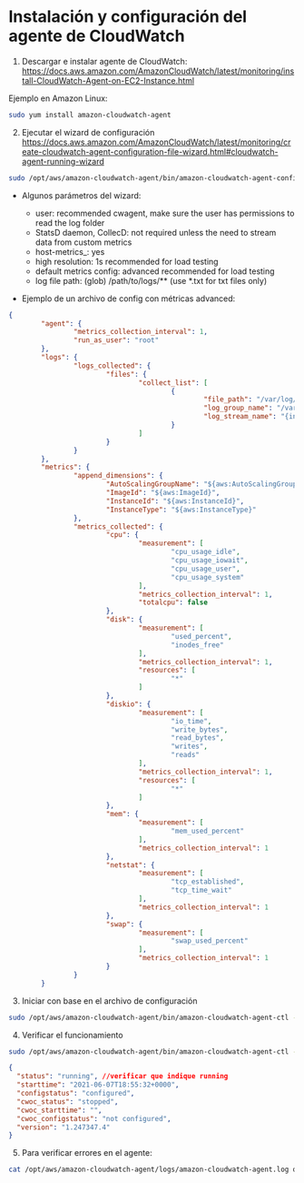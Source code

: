 <h1>Instalación y configuración del agente de CloudWatch</h1>

1. Descargar e instalar agente de CloudWatch: https://docs.aws.amazon.com/AmazonCloudWatch/latest/monitoring/install-CloudWatch-Agent-on-EC2-Instance.html 

Ejemplo en Amazon Linux:
````bash
sudo yum install amazon-cloudwatch-agent
````

2. Ejecutar el wizard de configuración https://docs.aws.amazon.com/AmazonCloudWatch/latest/monitoring/create-cloudwatch-agent-configuration-file-wizard.html#cloudwatch-agent-running-wizard

````bash
sudo /opt/aws/amazon-cloudwatch-agent/bin/amazon-cloudwatch-agent-config-wizard
````

* Algunos parámetros del wizard:
    * user: recommended cwagent, make sure the user has permissions to read the log folder
    * StatsD daemon, CollecD: not required unless the need to stream data from custom metrics
    * host-metrics_: yes
    * high resolution: 1s recommended for load testing
    * default metrics config: advanced recommended for load testing
    * log file path: (glob) /path/to/logs/** (use *.txt for txt files only) 

* Ejemplo de un archivo de config con métricas advanced:
````json
{
        "agent": {
                "metrics_collection_interval": 1,
                "run_as_user": "root"
        },
        "logs": {
                "logs_collected": {
                        "files": {
                                "collect_list": [
                                        {
                                                "file_path": "/var/log/sample/**", //Ruta local de ejemplo
                                                "log_group_name": "/var/log/sample/", //Nombre del log group
                                                "log_stream_name": "{instance_id}"
                                        }
                                ]
                        }
                }
        },
        "metrics": {
                "append_dimensions": {
                        "AutoScalingGroupName": "${aws:AutoScalingGroupName}",
                        "ImageId": "${aws:ImageId}",
                        "InstanceId": "${aws:InstanceId}",
                        "InstanceType": "${aws:InstanceType}"
                },
                "metrics_collected": {
                        "cpu": {
                                "measurement": [
                                        "cpu_usage_idle",
                                        "cpu_usage_iowait",
                                        "cpu_usage_user",
                                        "cpu_usage_system"
                                ],
                                "metrics_collection_interval": 1,
                                "totalcpu": false
                        },
                        "disk": {
                                "measurement": [
                                        "used_percent",
                                        "inodes_free"
                                ],
                                "metrics_collection_interval": 1,
                                "resources": [
                                        "*"
                                ]
                        },
                        "diskio": {
                                "measurement": [
                                        "io_time",
                                        "write_bytes",
                                        "read_bytes",
                                        "writes",
                                        "reads"
                                ],
                                "metrics_collection_interval": 1,
                                "resources": [
                                        "*"
                                ]
                        },
                        "mem": {
                                "measurement": [
                                        "mem_used_percent"
                                ],
                                "metrics_collection_interval": 1
                        },
                        "netstat": {
                                "measurement": [
                                        "tcp_established",
                                        "tcp_time_wait"
                                ],
                                "metrics_collection_interval": 1
                        },
                        "swap": {
                                "measurement": [
                                        "swap_used_percent"
                                ],
                                "metrics_collection_interval": 1
                        }
                }
        }
````

3. Iniciar con base en el archivo de configuración
````bash
sudo /opt/aws/amazon-cloudwatch-agent/bin/amazon-cloudwatch-agent-ctl -a fetch-config -m ec2 -s -c file:/opt/aws/amazon-cloudwatch-agent/bin/config.json
`````

4. Verificar el funcionamiento
````bash
sudo /opt/aws/amazon-cloudwatch-agent/bin/amazon-cloudwatch-agent-ctl -m ec2 -a status
````
````json
{
  "status": "running", //verificar que indique running
  "starttime": "2021-06-07T18:55:32+0000",
  "configstatus": "configured",
  "cwoc_status": "stopped",
  "cwoc_starttime": "",
  "cwoc_configstatus": "not configured",
  "version": "1.247347.4"
}
````
5. Para verificar errores en el agente:
````bash
cat /opt/aws/amazon-cloudwatch-agent/logs/amazon-cloudwatch-agent.log or /var/log/amazon/amazon-cloudwatch-agent/amazon-cloudwatch-agent.log
````